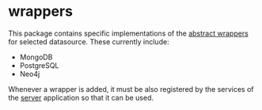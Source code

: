 # wrappers

This package contains specific implementations of the [abstract wrappers](../abstractwrappers/README.md) for selected datasource. These currently include:
- MongoDB
- PostgreSQL
- Neo4j

Whenever a wrapper is added, it must be also registered by the services of the [server](../server/README.md) application so that it can be used.
